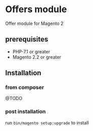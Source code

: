# Offers module

Offer module for Magento 2

## prerequisites

- PHP-7.1 or greater
- Magento 2.2 or greater

## Installation

### from composer

@TODO

### post installation

run ``bin/magento setup:upgrade`` to install
